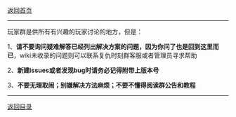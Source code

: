[返回首页](./Home.md)
***
玩家群是供所有有兴趣的玩家讨论的地方，但是：

1、**请不要询问疑难解答已经列出解决方案的问题，因为你问了也是回到这里而已**，wiki未收录的问题则可以联系复仇时刻群客服或者管理员寻求帮助

2、**新建issues或者发现bug时请务必记得附带上版本号**

3、**不要无理取闹；别嫌解决方法麻烦；不要不懂得阅读群公告和教程**






***
[返回目录](/QuestionNAnswer/index.md)
